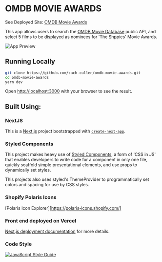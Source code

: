 # OMDB MOVIE AWARDS

See Deployed Site:
[OMDB Movie Awards](https://omdb-movie-awards.vercel.app/)

This app allows users to search the [OMDB Movie Database](http://www.omdbapi.com/) public API, and select 5 films to be displayed as nominees for 'The Shppies' Movie Awards. 

![App Preview](https://zc-github-images.s3.us-east-2.amazonaws.com/omdb-movie-awards-preview.png)


## Running Locally

```bash
git clone https://github.com/zach-cullen/omdb-movie-awards.git
cd omdb-movie-awards
yarn dev
```

Open [http://localhost:3000](http://localhost:3000) with your browser to see the result.


## Built Using:

### NextJS

This is a [Next.js](https://nextjs.org/) project bootstrapped with [`create-next-app`](https://github.com/vercel/next.js/tree/canary/packages/create-next-app).

### Styled Components

This project makes heavy use of [Styled Components](https://styled-components.com/docs/basics#motivation), a form of 'CSS in JS' that enables developers to write code for a component in only one file, quickly scaffold simple presentational elements, and use props to dynamically set styles. 

This projects also uses styled's ThemeProvider to programmatically set colors and spacing for use by CSS styles.

### Shopify Polaris Icons
[Polaris Icon Explorer][https://polaris-icons.shopify.com/]


### Front end deployed on Vercel

[Next.js deployment documentation](https://nextjs.org/docs/deployment) for more details.


### Code Style

[![JavaScript Style Guide](https://cdn.rawgit.com/standard/standard/master/badge.svg)](https://github.com/standard/standard)

